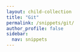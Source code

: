 ```yaml
---
layout: child-collection
title: "Git"
permalink: /snippets/git/
author_profile: false
sidebar:
  nav: snippets
---
```

